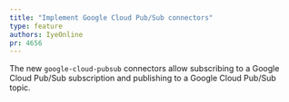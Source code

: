 ```yaml
---
title: "Implement Google Cloud Pub/Sub connectors"
type: feature
authors: IyeOnline
pr: 4656
---
```


The new `google-cloud-pubsub` connectors allow subscribing to a
Google Cloud Pub/Sub subscription and publishing to a Google Cloud Pub/Sub topic.
